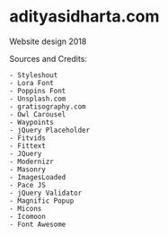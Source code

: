 # adityasidharta.com
Website design 2018

Sources and Credits:

    - Styleshout
    - Lora Font
    - Poppins Font
    - Unsplash.com
    - gratisography.com
    - Owl Carousel
    - Waypoints
    - jQuery Placeholder
    - Fitvids
    - Fittext
    - JQuery
    - Modernizr
    - Masonry
    - ImagesLoaded
    - Pace JS
    - jQuery Validator
    - Magnific Popup
    - Micons
    - Icomoon
    - Font Awesome